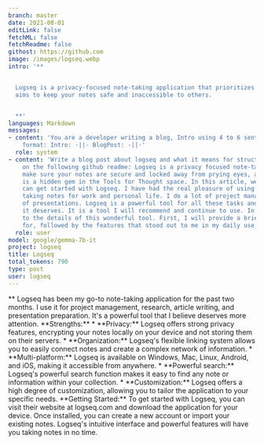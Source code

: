 ```yaml
---
branch: master
date: 2021-08-01
editLink: false
fetchML: false
fetchReadme: false
githost: https://github.com
image: /images/logseq.webp
intro: '**


  Logseq is a privacy-focused note-taking application that prioritizes security and privacy. It''s an open-source tool that
  aims to keep your notes safe and inaccessible to others.


  **'
languages: Markdown
messages:
- content: 'You are a developer writing a blog, Intro using 4 to 6 sentences, Blog Post using 12 to 15 sentences. Desired
    format: Intro: -||- BlogPost: -||-'
  role: system
- content: 'Write a blog post about logseq and what it means for structuring projects and staying on top of management based
    on the following github readme: Logseq is a privacy focused note-taking application that is open-source and  wants to
    make sure your notes are secure and locked away from prying eyes, a more common goal for many notes apps online. Logseq
    is a hidden gem in the Tools for Thought space. In this article, we explore what is Logseq, its strengths, and how you
    can get started with Logseq. I have had the real pleasure of using Logseq for the last two months as my daily driver for
    taking notes for work and personal life. I do a lot of project management, research, article writing, and preparation
    of presentations. Logseq is a powerful tool for all these tasks and I believe has not received the favorable attention
    it deserves. It is a tool I will recommend and continue to use. In this review of Logseq, I want to draw your attention
    to the details of this wonderful tool. First, I will provide a brief description of Logseq, then who I think Logseq is
    for, followed by the features that stood out to me in my daily use, and finally, how you can get started using Logseq.'
  role: user
model: google/gemma-7b-it
project: logseq
title: Logseq
total_tokens: 790
type: post
user: logseq
---
```

<script setup>
 import ArticleItem from '/components/ArticleItem.vue';
 import ArticleFooter from '/components/ArticleFooter.vue';
</script>
<ArticleItem :frontmatter="$frontmatter"/>
**  Logseq has been my go-to note-taking application for the past two months. I use it for project management, research,
article writing, and presentation preparation. It's a powerful tool that I believe deserves more attention.
**Strengths:**  * **Privacy:** Logseq offers strong privacy features, encrypting your notes locally on your device and
not storing them on their servers. * **Organization:** Logseq's flexible linking system allows you to easily connect
notes and create a complex network of information. * **Multi-platform:** Logseq is available on Windows, Mac, Linux,
Android, and iOS, making it accessible from anywhere. * **Powerful search:** Logseq's powerful search function makes it
easy to find any note or information within your collection. * **Customization:** Logseq offers a high degree of
customization, allowing you to tailor the application to your specific needs.  **Getting Started:**  To get started with
Logseq, you can visit their website at logseq.com and download the application for your device. Once installed, you can
create a new account or import your existing notes. Logseq's intuitive interface and powerful features will have you
taking notes in no time.


<ArticleFooter :frontmatter="$frontmatter"/>
